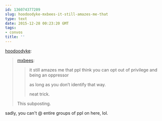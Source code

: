 ```yaml
---
id: 136074377209
slug: hoodoodyke-mxbees-it-still-amazes-me-that
type: text
date: 2015-12-28 00:23:20 GMT
tags:
- convos
title: ''
---
```

<p><a class="tumblr_blog" href="http://hoodoodyke.tumblr.com/post/136074150854">hoodoodyke</a>:</p>
<blockquote>
<p><a class="tumblr_blog" href="http://mxbees.tumblr.com/post/136074124059">mxbees</a>:</p>
<blockquote>
<p>it still amazes me that ppl think you can opt out of privilege and being an oppressor</p>

<p>as long as you don’t identify that way.</p>

<p>neat trick.</p>
</blockquote>
<p>This subposting.</p>
</blockquote>

<p>sadly, you can't @ entire groups of ppl on here, lol.</p>
